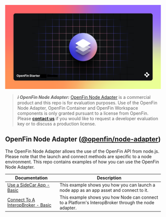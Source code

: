 ![OpenFin Node Starter](./assets/OpenFin-Starter.png)

> **_:information_source: OpenFin Node Adapter:_** [OpenFin Node Adapter](https://www.openfin.co/workspace/) is a commercial product and this repo is for evaluation purposes. Use of the OpenFin Node Adapter, OpenFin Container and OpenFin Workspace components is only granted pursuant to a license from OpenFin. Please [**contact us**](https://www.openfin.co/workspace/poc/) if you would like to request a developer evaluation key or to discuss a production license.

## OpenFin Node Adapter ([@openfin/node-adapter](https://www.npmjs.com/package/@openfin/node-adapter))

The OpenFin Node Adapter allows the use of the OpenFin API from node.js. Please note that the launch and connect methods are specific to a node environment. This repo contains examples of how you can use the OpenFin Node Adapter.

| Documentation                                                  | Description                                                                             |
| -------------------------------------------------------------- | --------------------------------------------------------------------------------------- |
| [Use a SideCar App - Basic](./how-to/use-a-sidecar-app-basic/) | This example shows you how you can launch a node app as an app asset and connect to it. |
| [Connect To A InteropBroker - Basic](./how-to/connect-to-a-interopbroker-basic/) | This example shows you how Node can connect to a Platform's InteropBroker through the node adapter. |
